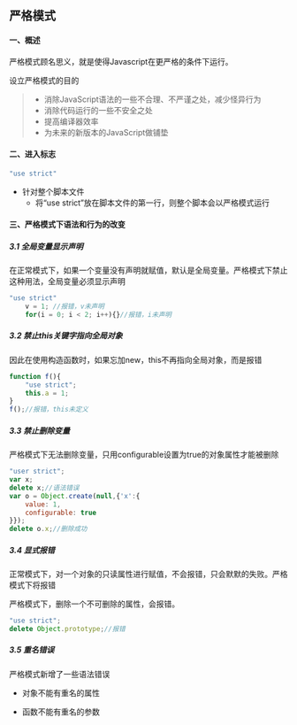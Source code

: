 ## 严格模式

#### 一、概述

严格模式顾名思义，就是使得Javascript在更严格的条件下运行。

设立严格模式的目的

> - 消除JavaScript语法的一些不合理、不严谨之处，减少怪异行为
> - 消除代码运行的一些不安全之处
> - 提高编译器效率
> - 为未来的新版本的JavaScript做铺垫



#### 二、进入标志

```javascript
"use strict"
```

- 针对整个脚本文件
  - 将“use strict”放在脚本文件的第一行，则整个脚本会以严格模式运行



#### 三、严格模式下语法和行为的改变

##### 3.1 全局变量显示声明

在正常模式下，如果一个变量没有声明就赋值，默认是全局变量。严格模式下禁止这种用法，全局变量必须显示声明

```javascript
"use strict"
	v = 1; //报错，v未声明
	for(i = 0; i < 2; i++){}//报错，i未声明
```

##### 3.2 禁止this关键字指向全局对象

因此在使用构造函数时，如果忘加new，this不再指向全局对象，而是报错

```javascript
function f(){
    "use strict";
    this.a = 1;
}
f();//报错，this未定义
```

##### 3.3 禁止删除变量

严格模式下无法删除变量，只用configurable设置为true的对象属性才能被删除

```javascript
"user strict";
var x;
delete x;//语法错误
var o = Object.create(null,{'x':{
    value: 1,
    configurable: true
}});
delete o.x;//删除成功
```

##### 3.4 显式报错

正常模式下，对一个对象的只读属性进行赋值，不会报错，只会默默的失败。严格模式下将报错

严格模式下，删除一个不可删除的属性，会报错。

```javascript
"use strict";
delete Object.prototype;//报错
```

##### 3.5 重名错误

严格模式新增了一些语法错误

- 对象不能有重名的属性

- 函数不能有重名的参数

  

